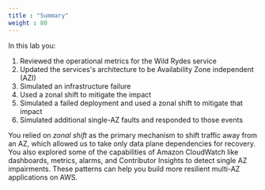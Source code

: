 ```yaml
---
title : "Summary"
weight : 80
---
```


In this lab you:

1. Reviewed the operational metrics for the Wild Rydes service
2. Updated the services's architecture to be Availability Zone independent (AZI)
3. Simulated an infrastructure failure
4. Used a zonal shift to mitigate the impact
5. Simulated a failed deployment and used a zonal shift to mitigate that impact
6. Simulated additional single-AZ faults and responded to those events

You relied on *zonal shift* as the primary mechanism to shift traffic away from an AZ, which allowed us to take only data plane dependencies for recovery. You also explored some of the capabilities of Amazon CloudWatch like dashboards, metrics, alarms, and Contributor Insights to detect single AZ impairments. These patterns can help you build more resilient multi-AZ applications on AWS.